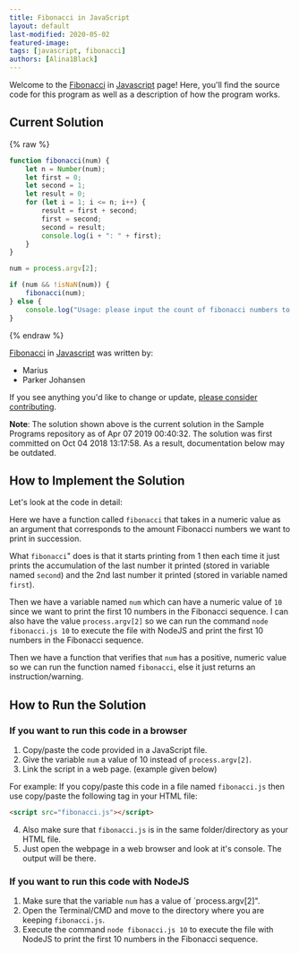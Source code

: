 ```yaml
---
title: Fibonacci in JavaScript  
layout: default  
last-modified: 2020-05-02
featured-image:  
tags: [javascript, fibonacci]  
authors: [Alina1Black]
---
```


Welcome to the [Fibonacci](https://sampleprograms.io/projects/fibonacci) in [Javascript](https://sampleprograms.io/languages/javascript) page! Here, you'll find the source code for this program as well as a description of how the program works.

## Current Solution

{% raw %}

```javascript
function fibonacci(num) {
    let n = Number(num);
    let first = 0;
    let second = 1;
    let result = 0;
    for (let i = 1; i <= n; i++) {
        result = first + second;
        first = second;
        second = result;
        console.log(i + ": " + first);
    }
}

num = process.argv[2];

if (num && !isNaN(num)) {
    fibonacci(num);
} else {
    console.log("Usage: please input the count of fibonacci numbers to output")
}
```

{% endraw %}

[Fibonacci](https://sampleprograms.io/projects/fibonacci) in [Javascript](https://sampleprograms.io/languages/javascript) was written by:

- Marius
- Parker Johansen

If you see anything you'd like to change or update, [please consider contributing](https://github.com/TheRenegadeCoder/sample-programs).

**Note**: The solution shown above is the current solution in the Sample Programs repository as of Apr 07 2019 00:40:32. The solution was first committed on Oct 04 2018 13:17:58. As a result, documentation below may be outdated.

## How to Implement the Solution

Let's look at the code in detail:  

Here we have a function called `fibonacci` that takes in a numeric value as an argument that corresponds to the amount Fibonacci numbers we want to print in succession.

What `fibonacci`" does is that it starts printing from 1 then each time it just prints the accumulation of the last number it printed (stored in variable named `second`) and the 2nd last number it printed (stored in variable named `first`).

Then we have a variable named `num` which can have a numeric value of `10` since we want to print the first 10 numbers in the Fibonacci sequence. I can also have the value `process.argv[2]` so we can run the command `node fibonacci.js 10` to execute the file with NodeJS and print the first 10 numbers in the Fibonacci sequence.

Then we have a function that verifies that `num` has a positive, numeric value so we can run the function named `fibonacci`, else it just returns an instruction/warning.


## How to Run the Solution

### If you want to run this code in a browser

1. Copy/paste the code provided in a JavaScript file.
2. Give the variable `num` a value of 10 instead of `process.argv[2]`.
3. Link the script in a web page. (example given below)

For example:
If you copy/paste this code in a file named `fibonacci.js` then use copy/paste the following tag in your HTML file:

```html
<script src="fibonacci.js"></script>
```

4. Also make sure that `fibonacci.js` is in the same folder/directory as your HTML file.
5. Just open the webpage in a web browser and look at it's console. The output will be there.

### If you want to run this code with NodeJS

1. Make sure that the variable `num` has a value of `process.argv[2]".
2. Open the Terminal/CMD and move to the directory where you are keeping `fibonacci.js`.
3. Execute the command `node fibonacci.js 10` to execute the file with NodeJS to print the first 10 numbers in the Fibonacci sequence.
